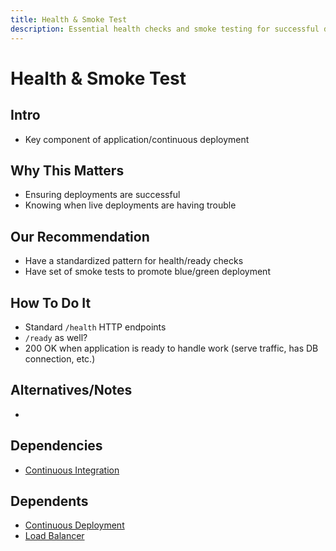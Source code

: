 ```yaml
---
title: Health & Smoke Test
description: Essential health checks and smoke testing for successful deployments and monitoring
---
```


# Health & Smoke Test

## Intro
* Key component of application/continuous deployment

## Why This Matters
* Ensuring deployments are successful
* Knowing when live deployments are having trouble

## Our Recommendation
* Have a standardized pattern for health/ready checks
* Have set of smoke tests to promote blue/green deployment

## How To Do It
* Standard `/health` HTTP endpoints
* `/ready` as well?
* 200 OK when application is ready to handle work (serve traffic, has DB connection, etc.)

## Alternatives/Notes
*

## Dependencies
* [Continuous Integration](/compute/continuous-integration)

## Dependents
* [Continuous Deployment](/operations/continuous-deployment)
* [Load Balancer](/compute/load-balancer)